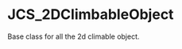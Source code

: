 <!--
   - $File: JCS_2DClimbableObject.html $
   - $Date: 2018-10-01 20:06:21 $
   - $Revision: $
   - $Creator: Jen-Chieh Shen $
   - $Notice: See LICENSE.txt for modification and distribution information
   -                   Copyright © 2018 by Shen, Jen-Chieh $
-->


<div id="content-header">
  <h1>JCS_2DClimbableObject</h1>
</div>

<p>
  Base class for all the 2d climable object.
</p>
